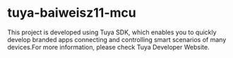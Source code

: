# tuya-baiweisz11-mcu
This project is developed using Tuya SDK, which enables you to quickly develop branded apps connecting and controlling smart scenarios of many devices.For more information, please check Tuya Developer Website.
